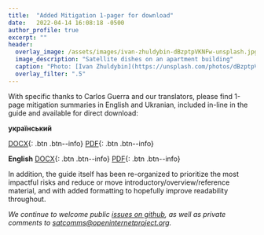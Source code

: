 ```yaml
---
title:  "Added Mitigation 1-pager for download"
date:   2022-04-14 16:08:18 -0500
author_profile: true
excerpt: ""
header:
  overlay_image: /assets/images/ivan-zhuldybin-dBzptpVKNFw-unsplash.jpg
  image_description: "Satellite dishes on an apartment building"
  caption: "Photo: [Ivan Zhuldybin](https://unsplash.com/photos/dBzptpVKNFw)"
  overlay_filter: ".5"
---
```


With specific thanks to Carlos Guerra and our translators, please find 1-page mitigation summaries in English and Ukranian, included in-line in the guide and available for direct download:

**український**

[<i class="fas fa-download" aria-hidden="true"></i> DOCX](/assets/docs/satcom-mitigations-ua.docx){: .btn .btn--info} [<i class="fas fa-download" aria-hidden="true"></i> PDF](/docs/satcom-mitigations-ua.pdf){: .btn .btn--info}

**English**
[<i class="fas fa-download" aria-hidden="true"></i> DOCX](/assets/docs/satcom-mitigations-en.docx){: .btn .btn--info} [<i class="fas fa-download" aria-hidden="true"></i> PDF](/docs/satcom-mitigations-en.pdf){: .btn .btn--info}

In addition, the guide itself has been re-organized to prioritize the most impactful risks and reduce or move introductory/overview/reference material, and with added formatting to hopefully improve readability throughout.

*We continue to welcome public <a href="https://github.com/joncamfield/satcommthreats/issues/">issues on github</a>, as well as private comments to <a href="mailto:satcomms@openinternetproject.org">satcomms@openinternetproject.org</a>.*
